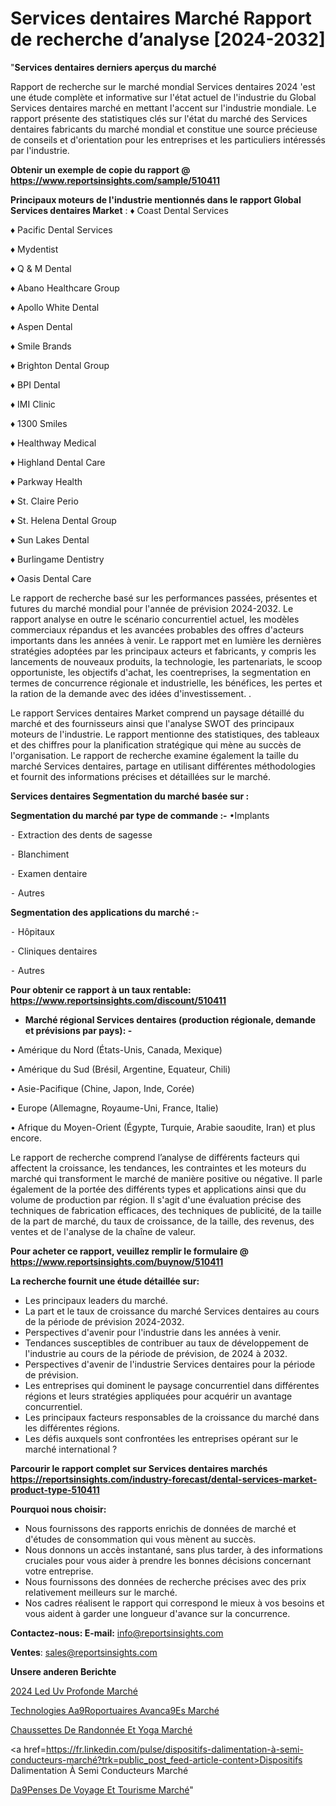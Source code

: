 # Services dentaires Marché Rapport de recherche d’analyse [2024-2032]

"<strong>Services dentaires derniers aperçus du marché</strong>

Rapport de recherche sur le marché mondial Services dentaires 2024 'est une étude complète et informative sur l'état actuel de l'industrie du Global Services dentaires marché en mettant l'accent sur l'industrie mondiale. Le rapport présente des statistiques clés sur l'état du marché des Services dentaires fabricants du marché mondial et constitue une source précieuse de conseils et d'orientation pour les entreprises et les particuliers intéressés par l'industrie.

<strong>Obtenir un exemple de copie du rapport @ <a href=https://www.reportsinsights.com/sample/510411>https://www.reportsinsights.com/sample/510411</a></strong>

<strong>Principaux moteurs de l'industrie mentionnés dans le rapport Global Services dentaires Market</strong> :
♦ Coast Dental Services

♦ Pacific Dental Services

♦ Mydentist

♦ Q & M Dental

♦ Abano Healthcare Group

♦ Apollo White Dental

♦ Aspen Dental

♦ Smile Brands

♦ Brighton Dental Group

♦ BPI Dental

♦ IMI Clinic

♦ 1300 Smiles

♦ Healthway Medical

♦ Highland Dental Care

♦ Parkway Health

♦ St. Claire Perio

♦ St. Helena Dental Group

♦ Sun Lakes Dental

♦ Burlingame Dentistry

♦ Oasis Dental Care

Le rapport de recherche basé sur les performances passées, présentes et futures du marché mondial pour l'année de prévision 2024-2032. Le rapport analyse en outre le scénario concurrentiel actuel, les modèles commerciaux répandus et les avancées probables des offres d'acteurs importants dans les années à venir. Le rapport met en lumière les dernières stratégies adoptées par les principaux acteurs et fabricants, y compris les lancements de nouveaux produits, la technologie, les partenariats, le scoop opportuniste, les objectifs d'achat, les coentreprises, la segmentation en termes de concurrence régionale et industrielle, les bénéfices, les pertes et la ration de la demande avec des idées d'investissement. .

Le rapport Services dentaires Market comprend un paysage détaillé du marché et des fournisseurs ainsi que l'analyse SWOT des principaux moteurs de l'industrie. Le rapport mentionne des statistiques, des tableaux et des chiffres pour la planification stratégique qui mène au succès de l'organisation. Le rapport de recherche examine également la taille du marché Services dentaires, partage en utilisant différentes méthodologies et fournit des informations précises et détaillées sur le marché.

<strong>Services dentaires Segmentation du marché basée sur :</strong>

<strong>Segmentation du marché par type de commande :-</strong>
•Implants

⁃ Extraction des dents de sagesse

⁃ Blanchiment

⁃ Examen dentaire

⁃ Autres

<strong>Segmentation des applications du marché :-</strong>

⁃ Hôpitaux

⁃ Cliniques dentaires

⁃ Autres

<strong>Pour obtenir ce rapport à un taux rentable: <a href=https://www.reportsinsights.com/discount/510411>https://www.reportsinsights.com/discount/510411</a></strong>
<ul>
  <li><strong>Marché régional Services dentaires (production régionale, demande et prévisions par pays): -</strong></li>
</ul>
• Amérique du Nord (États-Unis, Canada, Mexique)

• Amérique du Sud (Brésil, Argentine, Equateur, Chili)

• Asie-Pacifique (Chine, Japon, Inde, Corée)

• Europe (Allemagne, Royaume-Uni, France, Italie)

• Afrique du Moyen-Orient (Égypte, Turquie, Arabie saoudite, Iran) et plus encore.

Le rapport de recherche comprend l’analyse de différents facteurs qui affectent la croissance, les tendances, les contraintes et les moteurs du marché qui transforment le marché de manière positive ou négative. Il parle également de la portée des différents types et applications ainsi que du volume de production par région. Il s'agit d'une évaluation précise des techniques de fabrication efficaces, des techniques de publicité, de la taille de la part de marché, du taux de croissance, de la taille, des revenus, des ventes et de l'analyse de la chaîne de valeur.

<strong>Pour acheter ce rapport, veuillez remplir le formulaire @   <a href=https://www.reportsinsights.com/buynow/510411>https://www.reportsinsights.com/buynow/510411</a></strong>

<strong>La recherche fournit une étude détaillée sur:</strong>
<ul>
  <li>Les principaux leaders du marché.</li>
  <li>La part et le taux de croissance du marché Services dentaires au cours de la période de prévision 2024-2032.</li>
  <li>Perspectives d'avenir pour l'industrie dans les années à venir.</li>
  <li>Tendances susceptibles de contribuer au taux de développement de l'industrie au cours de la période de prévision, de 2024 à 2032.</li>
  <li>Perspectives d'avenir de l'industrie Services dentaires pour la période de prévision.</li>
  <li>Les entreprises qui dominent le paysage concurrentiel dans différentes régions et leurs stratégies appliquées pour acquérir un avantage concurrentiel.</li>
  <li>Les principaux facteurs responsables de la croissance du marché dans les différentes régions.</li>
  <li>Les défis auxquels sont confrontées les entreprises opérant sur le marché international ?</li>
</ul>

<strong>Parcourir le rapport complet sur Services dentaires marchés <a href=https://reportsinsights.com/industry-forecast/dental-services-market-product-type-510411>https://reportsinsights.com/industry-forecast/dental-services-market-product-type-510411</a></strong>

<strong>Pourquoi nous choisir:</strong>
<ul>
  <li>Nous fournissons des rapports enrichis de données de marché et d'études de consommation qui vous mènent au succès.</li>
  <li>Nous donnons un accès instantané, sans plus tarder, à des informations cruciales pour vous aider à prendre les bonnes décisions concernant votre entreprise.</li>
  <li>Nous fournissons des données de recherche précises avec des prix relativement meilleurs sur le marché.</li>
  <li>Nos cadres réalisent le rapport qui correspond le mieux à vos besoins et vous aident à garder une longueur d'avance sur la concurrence.</li>
</ul>
<strong>Contactez-nous:
</strong><strong>E-mail:</strong> <a href=mailto:info@reportsinsights.com>info@reportsinsights.com</a>

<strong>Ventes</strong>: <a href=mailto:sales@reportsinsights.com>sales@reportsinsights.com</a>

<strong>Unsere anderen Berichte</strong>

<a href=https://www.linkedin.com/pulse/2024-led-uv-profonde-march%C3%A9-paysage-comprenant-ce5gf/>2024 Led Uv Profonde Marché</a>

<a href=https://www.linkedin.com/pulse/technologies-a%C3%A9roportuaires-avanc%C3%A9es-march%C3%A9-fafvc/>Technologies Aa9Roportuaires Avanca9Es Marché</a>

<a href=https://www.linkedin.com/pulse/chaussettes-de-randonnée-et-yoga-marchéanalyse-fd3yc/>Chaussettes De Randonnée Et Yoga Marché</a>

<a href=https://fr.linkedin.com/pulse/dispositifs-dalimentation-à-semi-conducteurs-marché?trk=public_post_feed-article-content>Dispositifs Dalimentation À Semi Conducteurs Marché</a>

<a href=https://www.linkedin.com/pulse/d%C3%A9penses-de-voyage-et-tourisme-march%C3%A9-analyse-xsqmf/>Da9Penses De Voyage Et Tourisme Marché</a>"
